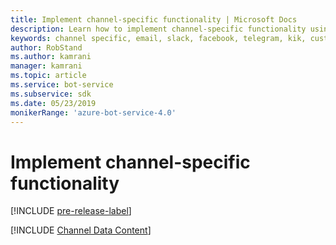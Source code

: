 ```yaml
---
title: Implement channel-specific functionality | Microsoft Docs
description: Learn how to implement channel-specific functionality using the Bot Framework SDK for .NET.
keywords: channel specific, email, slack, facebook, telegram, kik, custom channel
author: RobStand
ms.author: kamrani
manager: kamrani
ms.topic: article
ms.service: bot-service
ms.subservice: sdk
ms.date: 05/23/2019
monikerRange: 'azure-bot-service-4.0'
---
```


# Implement channel-specific functionality

[!INCLUDE [pre-release-label](../includes/pre-release-label.md)]

[!INCLUDE [Channel Data Content](../includes/snippet-channeldata.md)]

